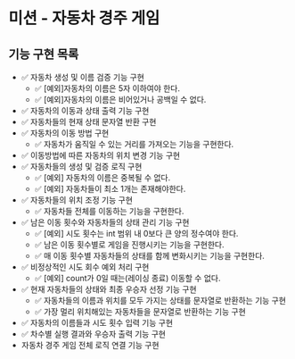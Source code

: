 # 미션 - 자동차 경주 게임

## 기능 구현 목록
- ✅ 자동차 생성 및 이름 검증 기능 구현
  - ✅ [예외]자동차의 이름은 5자 이하여야 한다.
  - ✅ [예외]자동차의 이름은 비어있거나 공백일 수 없다.
- ✅ 자동차의 이동과 상태 출력 기능 구현
- ✅ 자동차들의 현재 상태 문자열 반환 구현
- ✅ 자동차의 이동 방법 구현
  - ✅ 자동차가 움직일 수 있는 거리를 가져오는 기능을 구현한다.
- ✅ 이동방법에 따른 자동차의 위치 변경 기능 구현
- ✅ 자동차들의 생성 및 검증 로직 구현
  - ✅ [예외] 자동차의 이름은 중복될 수 없다.
  - ✅ [예외] 자동차들이 최소 1개는 존재해야한다.
- ✅ 자동차들의 위치 조정 기능 구현
  - ✅ 자동차들 전체를 이동하는 기능을 구현한다.
- ✅ 남은 이동 횟수와 자동차들의 상태 관리 기능 구현
  - ✅ [예외] 시도 횟수는 int 범위 내 0보다 큰 양의 정수여야 한다.
  - ✅ 남은 이동 횟수별로 게임을 진행시키는 기능을 구현한다.
  - ✅ 매 이동 횟수별 자동차들의 상태를 함께 변화시키는 기능을 구현한다.
- ✅ 비정상적인 시도 회수 예외 처리 구현
  - ✅ [예외] count가 0일 때는(레이싱 종료) 이동할 수 없다.
- ✅ 현재 자동차들의 상태와 최종 우승자 선정 기능 구현
  - ✅ 자동차들의 이름과 위치를 모두 가지는 상태를 문자열로 반환하는 기능 구현
  - ✅ 가장 멀리 위치해있는 자동차들을 문자열로 반환하는 기능 구현
- ✅ 자동차의 이름들과 시도 횟수 입력 기능 구현
- ✅ 차수별 실행 결과와 우승자 출력 기능 구현
- 자동차 경주 게임 전체 로직 연결 기능 구현
